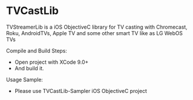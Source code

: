 # TVCastLib
TVStreamerLib is a iOS ObjectiveC library for TV casting with Chromecast, Roku, AndroidTVs, Apple TV and some other smart TV like as LG WebOS TVs


Compile and Build Steps:
  - Open project with XCode 9.0+
  - And build it.


Usage Sample:
- Please use TVCastLib-Sampler iOS ObjectiveC project
